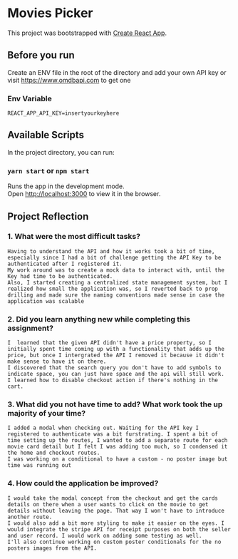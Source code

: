 # Movies Picker

This project was bootstrapped with [Create React App](https://github.com/facebook/create-react-app).

## Before you run
Create an ENV file in the root of the directory and add your own API key or visit https://www.omdbapi.com to get one

### Env Variable
    REACT_APP_API_KEY=insertyourkeyhere

## Available Scripts

In the project directory, you can run:

### `yarn start` or `npm start`

Runs the app in the development mode.\
Open [http://localhost:3000](http://localhost:3000) to view it in the browser.

## Project Reflection
### 1. What were the most difficult tasks?
   
    Having to understand the API and how it works took a bit of time, especially since I had a bit of challenge getting the API Key to be authenticated after I registered it.
    My work around was to create a mock data to interact with, until the Key had time to be authenticated.
    Also, I started creating a centralized state management system, but I realized how small the application was, so I reverted back to prop drilling and made sure the naming conventions made sense in case the application was scalable 

### 2. Did you learn anything new while completing this assignment?
   
    I  learned that the given API didn't have a price property, so I initially spent time coming up with a functionality that adds up the price, but once I intergrated the API I removed it because it didn't make sense to have it on there. 
    I discovered that the search query you don't have to add symbols to indicate space, you can just have space and the api will still work.
    I learned how to disable checkout action if there's nothing in the cart. 

### 3. What did you not have time to add? What work took the up majority of your time?

    I added a modal when checking out. Waiting for the API key I registered to authenticate was a bit furstrating. I spent a bit of time setting up the routes, I wanted to add a separate route for each movie card detail but I felt I was adding too much, so I condensed it the home and checkout routes.
    I was working on a conditional to have a custom - no poster image but time was running out

### 4. How could the application be improved?
    I would take the modal concept from the checkout and get the cards details on there when a user wants to click on the movie to get details without leaving the page. That way I won't have to introduce another route.
    I would also add a bit more styling to make it easier on the eyes. I would integrate the stripe API for receipt purposes on both the seller and user record. I would work on adding some testing as well.
    I'll also continue working on custom poster conditionals for the no posters images from the API.  

